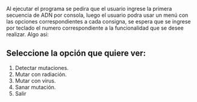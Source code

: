Al ejecutar el programa se pedira que el usuario ingrese la primera secuencia de ADN por consola, luego el usuario podra usar un menú con las opciones correspondientes a cada consigna, se espera que se ingrese por teclado el numero
correspondiente a la funcionalidad que se desee realizar. Algo asi:

Seleccione la opción que quiere ver:
--------------------
1. Detectar mutaciones.
2. Mutar con radiación.
3. Mutar con virus.
4. Sanar mutación.
5. Salir
